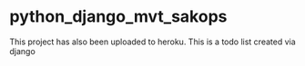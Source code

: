 # python_django_mvt_sakops
This project has also been uploaded to heroku. This is a todo list created via django

